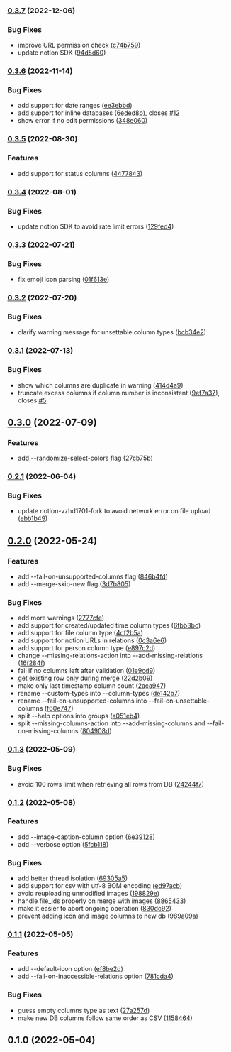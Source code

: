 ### [0.3.7](https://github.com/vzhd1701/csv2notion/compare/v0.3.6...v0.3.7) (2022-12-06)

### Bug Fixes

- improve URL permission check ([c74b759](https://github.com/vzhd1701/csv2notion/commit/c74b759b895100bd6c62362eee22895ddf6b1cdc))
- update notion SDK ([94d5d60](https://github.com/vzhd1701/csv2notion/commit/94d5d60782b5ea6b939a4b2c79d0353448595c3f))

### [0.3.6](https://github.com/vzhd1701/csv2notion/compare/v0.3.5...v0.3.6) (2022-11-14)

### Bug Fixes

- add support for date ranges ([ee3ebbd](https://github.com/vzhd1701/csv2notion/commit/ee3ebbd9638f9734e6f5644eb60eeabaf5be36ea))
- add support for inline databases ([6eded8b](https://github.com/vzhd1701/csv2notion/commit/6eded8b332f37d4b99d1274f2261a9078cdd09de)), closes [#12](https://github.com/vzhd1701/csv2notion/issues/12)
- show error if no edit permissions ([348e060](https://github.com/vzhd1701/csv2notion/commit/348e060007acbe083fb158e0d5f766a1651c58d0))

### [0.3.5](https://github.com/vzhd1701/csv2notion/compare/v0.3.4...v0.3.5) (2022-08-30)

### Features

- add support for status columns ([4477843](https://github.com/vzhd1701/csv2notion/commit/447784318a770acf8eba48d3b7df46687b18b988))

### [0.3.4](https://github.com/vzhd1701/csv2notion/compare/v0.3.3...v0.3.4) (2022-08-01)

### Bug Fixes

- update notion SDK to avoid rate limit errors ([129fed4](https://github.com/vzhd1701/csv2notion/commit/129fed4d508e8768e0a1008ba41c4b01b4bfacf3))

### [0.3.3](https://github.com/vzhd1701/csv2notion/compare/v0.3.2...v0.3.3) (2022-07-21)

### Bug Fixes

- fix emoji icon parsing ([01f613e](https://github.com/vzhd1701/csv2notion/commit/01f613ef308ad49bf72befe88787fa3bad741997))

### [0.3.2](https://github.com/vzhd1701/csv2notion/compare/v0.3.1...v0.3.2) (2022-07-20)

### Bug Fixes

- clarify warning message for unsettable column types ([bcb34e2](https://github.com/vzhd1701/csv2notion/commit/bcb34e2350b5ee33b416bcc8dfddd2758277e160))

### [0.3.1](https://github.com/vzhd1701/csv2notion/compare/v0.3.0...v0.3.1) (2022-07-13)

### Bug Fixes

- show which columns are duplicate in warning ([414d4a9](https://github.com/vzhd1701/csv2notion/commit/414d4a90372775df99fbaa0ffe86369677bd1135))
- truncate excess columns if column number is inconsistent ([9ef7a37](https://github.com/vzhd1701/csv2notion/commit/9ef7a3731f700812f5ca03a36a18792ca48cf1f7)), closes [#5](https://github.com/vzhd1701/csv2notion/issues/5)

## [0.3.0](https://github.com/vzhd1701/csv2notion/compare/v0.2.1...v0.3.0) (2022-07-09)

### Features

- add --randomize-select-colors flag ([27cb75b](https://github.com/vzhd1701/csv2notion/commit/27cb75b25184a64d1c653f6bd25b920ef28ac8de))

### [0.2.1](https://github.com/vzhd1701/csv2notion/compare/v0.2.0...v0.2.1) (2022-06-04)

### Bug Fixes

- update notion-vzhd1701-fork to avoid network error on file upload ([ebb1b49](https://github.com/vzhd1701/csv2notion/commit/ebb1b49b6be7d8646406b5e21ebec50781f73907))

## [0.2.0](https://github.com/vzhd1701/csv2notion/compare/v0.1.3...v0.2.0) (2022-05-24)

### Features

- add --fail-on-unsupported-columns flag ([846b4fd](https://github.com/vzhd1701/csv2notion/commit/846b4fd2ba7bee6801bfe4da75c99a003f5f662f))
- add --merge-skip-new flag ([3d7b805](https://github.com/vzhd1701/csv2notion/commit/3d7b805385818a4a157064184f061f65af87a302))

### Bug Fixes

- add more warnings ([2777cfe](https://github.com/vzhd1701/csv2notion/commit/2777cfe17300519ca803c5b7cb35303162a68e5d))
- add support for created/updated time column types ([6fbb3bc](https://github.com/vzhd1701/csv2notion/commit/6fbb3bcb7a32736ee08b0c64f0d661d68dd75217))
- add support for file column type ([4cf2b5a](https://github.com/vzhd1701/csv2notion/commit/4cf2b5a86958a22510ffcff37797c4211e2a826b))
- add support for notion URLs in relations ([0c3a6e6](https://github.com/vzhd1701/csv2notion/commit/0c3a6e608bebd1875bf797ecb1b8809d56f54aa2))
- add support for person column type ([e897c2d](https://github.com/vzhd1701/csv2notion/commit/e897c2d3189c503e6d33e6d05d038d1eb130c1a9))
- change --missing-relations-action into --add-missing-relations ([16f284f](https://github.com/vzhd1701/csv2notion/commit/16f284fd7084ddfe5f2bd1acae21bdaff4bea1ae))
- fail if no columns left after validation ([01e9cd9](https://github.com/vzhd1701/csv2notion/commit/01e9cd9cef6306a0fa3b643afad4988a3d7471e1))
- get existing row only during merge ([22d2b09](https://github.com/vzhd1701/csv2notion/commit/22d2b094343a394cf0b149e79ac05e1aae078422))
- make only last timestamp column count ([2aca947](https://github.com/vzhd1701/csv2notion/commit/2aca9477fcff5c29f4082ea9f8ae4d62bb4a02c2))
- rename --custom-types into --column-types ([de142b7](https://github.com/vzhd1701/csv2notion/commit/de142b797029c529cb43e83af52bea068d1c3c26))
- rename --fail-on-unsupported-columns into --fail-on-unsettable-columns ([f60e747](https://github.com/vzhd1701/csv2notion/commit/f60e747b449fd09cc7103ce94f6e3bb6d5f0aa35))
- split --help options into groups ([a051eb4](https://github.com/vzhd1701/csv2notion/commit/a051eb48ce2140c15131aab232bdc32a70b8b6c3))
- split --missing-columns-action into --add-missing-columns and --fail-on-missing-columns ([804908d](https://github.com/vzhd1701/csv2notion/commit/804908d238fdbc51d04c4af9fcda1e6ff2fb11da))

### [0.1.3](https://github.com/vzhd1701/csv2notion/compare/v0.1.2...v0.1.3) (2022-05-09)

### Bug Fixes

- avoid 100 rows limit when retrieving all rows from DB ([24244f7](https://github.com/vzhd1701/csv2notion/commit/24244f7f1ea846f8ad810565b152249e6944b51c))

### [0.1.2](https://github.com/vzhd1701/csv2notion/compare/v0.1.1...v0.1.2) (2022-05-08)

### Features

- add --image-caption-column option ([6e39128](https://github.com/vzhd1701/csv2notion/commit/6e39128ed44afab581d39698913f87ddec21278a))
- add --verbose option ([5fcb118](https://github.com/vzhd1701/csv2notion/commit/5fcb118e2238b44c549c627d07ceda34b8a8158d))

### Bug Fixes

- add better thread isolation ([69305a5](https://github.com/vzhd1701/csv2notion/commit/69305a54323dfb9f2458b064802ab985ee3b69b4))
- add support for csv with utf-8 BOM encoding ([ed97acb](https://github.com/vzhd1701/csv2notion/commit/ed97acbc763137d13a8f4dff040173d5b96a7898))
- avoid reuploading unmodified images ([198829e](https://github.com/vzhd1701/csv2notion/commit/198829ebfb56f7fc03c0be618c23a24b8281960e))
- handle file_ids properly on merge with images ([8865433](https://github.com/vzhd1701/csv2notion/commit/886543345ed0347eb4756da57e744be669a86b5a))
- make it easier to abort ongoing operation ([830dc92](https://github.com/vzhd1701/csv2notion/commit/830dc922fae0590e630053ea19b1c5c4cfaa90b8))
- prevent adding icon and image columns to new db ([989a09a](https://github.com/vzhd1701/csv2notion/commit/989a09a3b48332c6479b448f8067da03ac41516d))

### [0.1.1](https://github.com/vzhd1701/csv2notion/compare/v0.1.0...v0.1.1) (2022-05-05)

### Features

- add --default-icon option ([ef8be2d](https://github.com/vzhd1701/csv2notion/commit/ef8be2dbf6e0fb1672a417720819bf50dee93e01))
- add --fail-on-inaccessible-relations option ([781cda4](https://github.com/vzhd1701/csv2notion/commit/781cda4630ab73350c33ce9673932ad90fb19171))

### Bug Fixes

- guess empty columns type as text ([27a257d](https://github.com/vzhd1701/csv2notion/commit/27a257d49ef46890f3a4e0af361ac64cbd525eea))
- make new DB columns follow same order as CSV ([1158464](https://github.com/vzhd1701/csv2notion/commit/1158464bc238717c45cef36371bad41f931805a6))

## 0.1.0 (2022-05-04)
